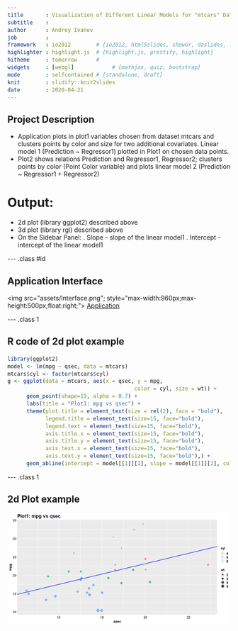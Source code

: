 ```yaml
---
title       : Visualization of Different Linear Models for "mtcars" Dataset
subtitle    : 
author      : Andrey Ivanov
job         : 
framework   : io2012        # {io2012, html5slides, shower, dzslides, ...}
highlighter : highlight.js  # {highlight.js, prettify, highlight}
hitheme     : tomorrow      # 
widgets     : [webgl]            # {mathjax, quiz, bootstrap}
mode        : selfcontained # {standalone, draft}
knit        : slidify::knit2slides
date        : 2020-04-21
---
```


## Project Description

- Application plots in plot1 variables chosen from dataset mtcars and clusters points by color and size for two 
additional covariates. Linear model 1 (Prediction ~ Regressor1) plotted in Plot1 on chosen data points.
- Plot2 shows relations Prediction and Regressor1, Regressor2; clusters points by color (Point Color variable) 
and plots linear model 2 (Prediction ~ Regressor1 + Regressor2)

# Output:
- 2d plot (library ggplot2) described above
- 3d plot (library rgl) described above
- On the Sidebar Panel:
	. Slope - slope of the linear model1
	. Intercept - intercept of the linear model1

--- .class #id 

## Application Interface 

<img src="assets/Interface.png"; style="max-width:960px;max-height:500px;float:right;">
[Application](https://norbik91.shinyapps.io/shiny-project/)

--- .class 1

## R code of 2d plot example


```r
library(ggplot2)
model <- lm(mpg ~ qsec, data = mtcars)
mtcars$cyl <- factor(mtcars$cyl)
g <- ggplot(data = mtcars, aes(x = qsec, y = mpg,
                                        color = cyl, size = wt)) +
      geom_point(shape=19, alpha = 0.7) +
      labs(title = "Plot1: mpg vs qsec") +
      theme(plot.title = element_text(size = rel(2), face = "bold"),
            legend.title = element_text(size=15, face="bold"),
            legend.text = element_text(size=15, face="bold"),
            axis.title.x = element_text(size=15, face="bold"),
            axis.title.y = element_text(size=15, face="bold"),
            axis.text.x = element_text(size=15, face="bold"),
            axis.text.y = element_text(size=15, face="bold"),) +
      geom_abline(intercept = model[[1]][1], slope = model[[1]][2], color="blue", size=1)
```

--- .class 1

## 2d Plot example
![plot of chunk unnamed-chunk-2](assets/fig/unnamed-chunk-2-1.png)

